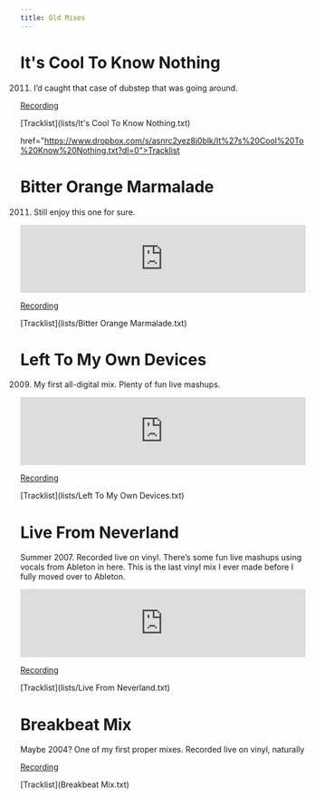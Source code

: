 ```yaml
---
title: Old Mixes
---
```


# It's Cool To Know Nothing

2011. I’d caught that case of dubstep that was going around.

[Recording](https://www.dropbox.com/s/pvdx39kxgzxgayv/It%27s%20Cool%20To%20Know%20Nothing.mp3?dl=0)

[Tracklist](lists/It's Cool To Know Nothing.txt)

href="https://www.dropbox.com/s/asnrc2yez8j0blk/It%27s%20Cool%20To%20Know%20Nothing.txt?dl=0">Tracklist</a></p>

# Bitter Orange Marmalade

2011.  Still enjoy this one for sure.

<iframe width="100%" height="120" src="https://www.mixcloud.com/widget/iframe/?hide_cover=1&hide_artwork=1&feed=%2Fpeter-henry5%2Fbitter-orange-marmalade%2F" frameborder="0" ></iframe>

[Recording](https://www.dropbox.com/s/eu0gsoa16irc39t/Bitter%20Orange%20Marmalade.mp3?dl=0)

[Tracklist](lists/Bitter Orange Marmalade.txt)

# Left To My Own Devices

2009.  My first all-digital mix.  Plenty of fun live mashups.

<iframe width="100%" height="120" src="https://www.mixcloud.com/widget/iframe/?hide_cover=1&hide_artwork=1&feed=%2Fpeter-henry5%2Fleft-to-my-own-devices%2F" frameborder="0" ></iframe>

[Recording](https://www.dropbox.com/s/utss49tvohosu2v/Left%20To%20My%20Own%20Devices.mp3?dl=0)

[Tracklist](lists/Left To My Own Devices.txt)

# Live From Neverland

Summer 2007.  Recorded live on vinyl.  There’s some fun live mashups using vocals from Ableton in here.  This is the last vinyl mix I ever made before I fully moved over to Ableton.

<iframe width="100%" height="120" src="https://www.mixcloud.com/widget/iframe/?hide_cover=1&hide_artwork=1&feed=%2Fpeter-henry5%2Flive-from-neverland%2F" frameborder="0" ></iframe>

[Recording](https://www.dropbox.com/s/5fhyzf8skpczlx5/Live%20From%20Neverland%20V2.mp3?dl=0)

[Tracklist](lists/Live From Neverland.txt)

# Breakbeat Mix

Maybe 2004?  One of my first proper mixes. Recorded live on vinyl, naturally

[Recording](https://www.dropbox.com/s/mcvf5bve2tcd9na/Breakbeat%20Mix.mp3?dl=0)

[Tracklist](Breakbeat Mix.txt)



